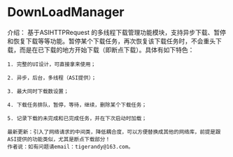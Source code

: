 DownLoadManager
===============

介绍：     基于ASIHTTPRequest 的多线程下载管理功能模块，支持异步下载、暂停和恢复下载等等功能。暂停某个下载任务，再次恢复该下载任务时，不会重头下载，而是在已下载的地方开始下载（即断点下载）。具体有如下特色： 

    1. 完整的UI设计，可直接拿来使用； 

    2. 异步，后台，多线程（ASI提供）； 

    3. 最大同时下载数设置； 

    4. 下载任务排队，暂停，等待，继续，删除某个下载任务； 

    5. 记录下载的未完成和已完成任务，并在下次启动时加载； 
     
    最新更新：引入了网络请求的中间类，降低耦合度，可以方便替换成其他的网络库，前提是跟ASI提供的功能类似，尤其是断点下载部分！
    作者说：如有问题请email：tigerandy@163.com。 

    
